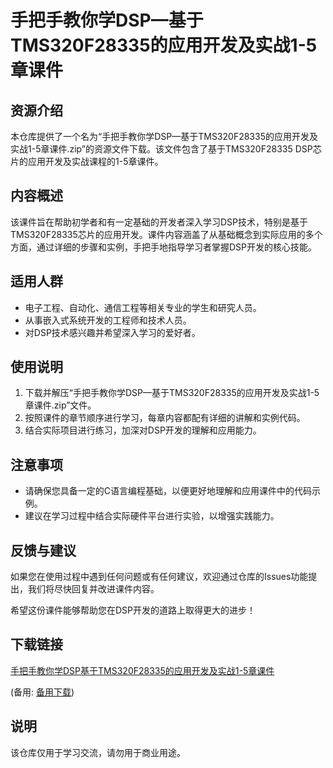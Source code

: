 # 手把手教你学DSP—基于TMS320F28335的应用开发及实战1-5章课件

## 资源介绍

本仓库提供了一个名为“手把手教你学DSP—基于TMS320F28335的应用开发及实战1-5章课件.zip”的资源文件下载。该文件包含了基于TMS320F28335 DSP芯片的应用开发及实战课程的1-5章课件。

## 内容概述

该课件旨在帮助初学者和有一定基础的开发者深入学习DSP技术，特别是基于TMS320F28335芯片的应用开发。课件内容涵盖了从基础概念到实际应用的多个方面，通过详细的步骤和实例，手把手地指导学习者掌握DSP开发的核心技能。

## 适用人群

- 电子工程、自动化、通信工程等相关专业的学生和研究人员。
- 从事嵌入式系统开发的工程师和技术人员。
- 对DSP技术感兴趣并希望深入学习的爱好者。

## 使用说明

1. 下载并解压“手把手教你学DSP—基于TMS320F28335的应用开发及实战1-5章课件.zip”文件。
2. 按照课件的章节顺序进行学习，每章内容都配有详细的讲解和实例代码。
3. 结合实际项目进行练习，加深对DSP开发的理解和应用能力。

## 注意事项

- 请确保您具备一定的C语言编程基础，以便更好地理解和应用课件中的代码示例。
- 建议在学习过程中结合实际硬件平台进行实验，以增强实践能力。

## 反馈与建议

如果您在使用过程中遇到任何问题或有任何建议，欢迎通过仓库的Issues功能提出，我们将尽快回复并改进课件内容。

希望这份课件能够帮助您在DSP开发的道路上取得更大的进步！

## 下载链接
[手把手教你学DSP基于TMS320F28335的应用开发及实战1-5章课件](https://pan.quark.cn/s/f1411a0b2109) 

(备用: [备用下载](https://pan.baidu.com/s/1v8iBZ7XH9LdA-f2rV6-oqQ?pwd=1234))

## 说明

该仓库仅用于学习交流，请勿用于商业用途。
